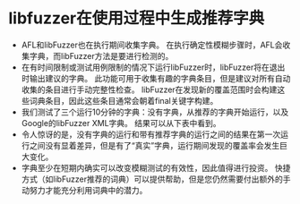 # libfuzzer在使用过程中生成推荐字典
- AFL和libFuzzer也在执行期间收集字典。 在执行确定性模糊步骤时，AFL会收集字典，而libFuzzer方法是要进行检测的。
- 在有时间限制或测试用例限制的情况下运行libFuzzer时，libFuzzer将在退出时输出建议的字典。 此功能可用于收集有趣的字典条目，但是建议对所有自动收集的条目进行手动完整性检查。  libFuzzer在发现新的覆盖范围时会构建这些词典条目，因此这些条目通常会朝着final关键字构建。
- 我们测试了三个运行10分钟的字典：没有字典，从推荐的字典开始运行，以及Google的libFuzzer XML字典。 结果可以从下表中看到。
- 令人惊讶的是，没有字典的运行和带有推荐字典的运行之间的结果在第一次运行之间没有显着差异，但是有了“真实”字典，运行期间发现的覆盖率会发生巨大变化。
- 字典至少在短期内确实可以改变模糊测试的有效性，因此值得进行投资。 快捷方式（如libFuzzer推荐的词典）可以提供帮助，但是您仍然需要付出额外的手动努力才能充分利用词典中的潜力。
 